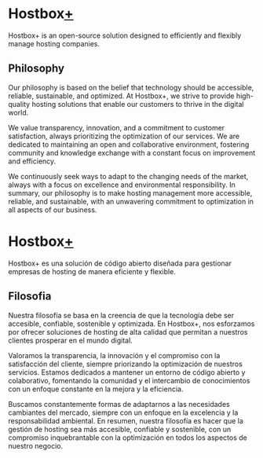 # Hostbox[+](https://hostbox.pe/)

Hostbox+ is an open-source solution designed to efficiently and flexibly manage hosting companies.

## Philosophy

Our philosophy is based on the belief that technology should be accessible, reliable, sustainable, and optimized. At Hostbox+, we strive to provide high-quality hosting solutions that enable our customers to thrive in the digital world.

We value transparency, innovation, and a commitment to customer satisfaction, always prioritizing the optimization of our services. We are dedicated to maintaining an open and collaborative environment, fostering community and knowledge exchange with a constant focus on improvement and efficiency.

We continuously seek ways to adapt to the changing needs of the market, always with a focus on excellence and environmental responsibility. In summary, our philosophy is to make hosting management more accessible, reliable, and sustainable, with an unwavering commitment to optimization in all aspects of our business.

# Hostbox[+](https://hostbox.pe/)

Hostbox+ es una solución de código abierto diseñada para gestionar empresas de hosting de manera eficiente y flexible.

## Filosofia

Nuestra filosofía se basa en la creencia de que la tecnología debe ser accesible, confiable, sostenible y optimizada. En Hostbox+, nos esforzamos por ofrecer soluciones de hosting de alta calidad que permitan a nuestros clientes prosperar en el mundo digital.

Valoramos la transparencia, la innovación y el compromiso con la satisfacción del cliente, siempre priorizando la optimización de nuestros servicios. Estamos dedicados a mantener un entorno de código abierto y colaborativo, fomentando la comunidad y el intercambio de conocimientos con un enfoque constante en la mejora y la eficiencia.

Buscamos constantemente formas de adaptarnos a las necesidades cambiantes del mercado, siempre con un enfoque en la excelencia y la responsabilidad ambiental. En resumen, nuestra filosofía es hacer que la gestión de hosting sea más accesible, confiable y sostenible, con un compromiso inquebrantable con la optimización en todos los aspectos de nuestro negocio.
